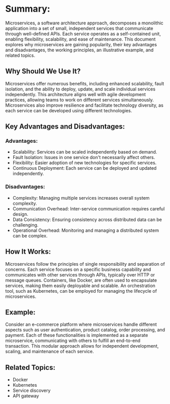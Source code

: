 # Summary:

Microservices, a software architecture approach, decomposes a monolithic application into a set of small, independent services that communicate through well-defined APIs. Each service operates as a self-contained unit, enabling flexibility, scalability, and ease of maintenance. This document explores why microservices are gaining popularity, their key advantages and disadvantages, the working principles, an illustrative example, and related topics.

## Why Should We Use It?

Microservices offer numerous benefits, including enhanced scalability, fault isolation, and the ability to deploy, update, and scale individual services independently. This architecture aligns well with agile development practices, allowing teams to work on different services simultaneously. Microservices also improve resilience and facilitate technology diversity, as each service can be developed using different technologies.

## Key Advantages and Disadvantages:

### Advantages:

* Scalability: Services can be scaled independently based on demand.
* Fault Isolation: Issues in one service don't necessarily affect others.
* Flexibility: Easier adoption of new technologies for specific services.
* Continuous Deployment: Each service can be deployed and updated independently.

### Disadvantages:

* Complexity: Managing multiple services increases overall system complexity.
* Communication Overhead: Inter-service communication requires careful design.
* Data Consistency: Ensuring consistency across distributed data can be challenging.
* Operational Overhead: Monitoring and managing a distributed system can be complex.

## How It Works:

Microservices follow the principles of single responsibility and separation of concerns. Each service focuses on a specific business capability and communicates with other services through APIs, typically over HTTP or message queues. Containers, like Docker, are often used to encapsulate services, making them easily deployable and scalable. An orchestration tool, such as Kubernetes, can be employed for managing the lifecycle of microservices.

## Example:

Consider an e-commerce platform where microservices handle different aspects such as user authentication, product catalog, order processing, and payment. Each of these functionalities is implemented as a separate microservice, communicating with others to fulfill an end-to-end transaction. This modular approach allows for independent development, scaling, and maintenance of each service.

## Related Topics:

* Docker
* Kubernetes
* Service discovery
* API gateway
